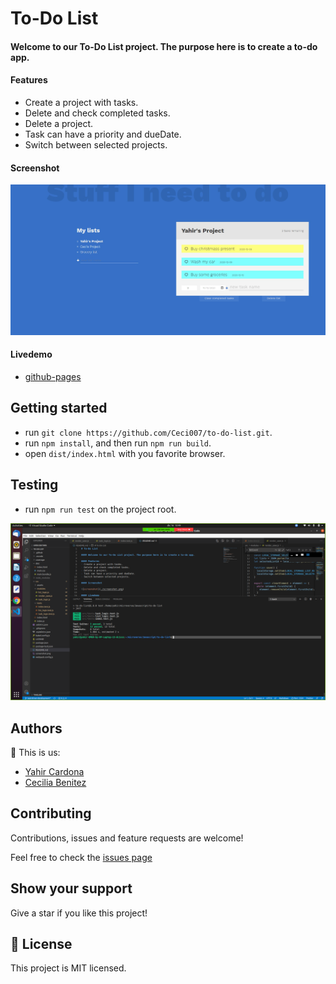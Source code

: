# To-Do List

#### Welcome to our To-Do List project. The purpose here is to create a to-do app.

#### Features
- Create a project with tasks.
- Delete and check completed tasks.
- Delete a project.
- Task can have a priority and dueDate.
- Switch between selected projects.

#### Screenshot

![screenshot](./screenshot_app.png)

#### Livedemo
- [github-pages](https://ceci007.github.io/to-do-list/)


## Getting started
- run `git clone https://github.com/Ceci007/to-do-list.git`.
- run `npm install`, and then run `npm run build`.
- open `dist/index.html` with you favorite browser.

## Testing
- run `npm run test` on the project root.

![screenshot](./screenshot_test.png)

## Authors
👤 This is us:

- [Yahir Cardona](https://yahir91.github.io/yahir-cardona.github.io/)
- [Cecilia Benitez](https://github.com/Ceci007)


## Contributing

Contributions, issues and feature requests are welcome!

Feel free to check the [issues page](https://github.com/Ceci007/to-do-list/issues)


## Show your support

Give a star if you like this project!


## 📝 License

This project is MIT licensed.
